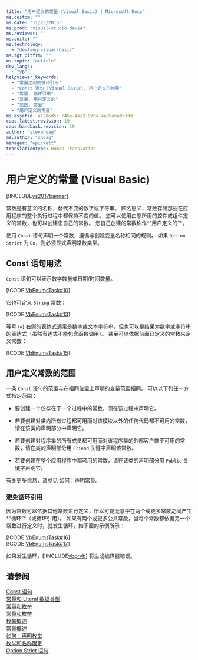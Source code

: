 ```yaml
---
title: "用户定义的常量 (Visual Basic) | Microsoft Docs"
ms.custom: ""
ms.date: "11/23/2016"
ms.prod: "visual-studio-dev14"
ms.reviewer: ""
ms.suite: ""
ms.technology: 
  - "devlang-visual-basic"
ms.tgt_pltfrm: ""
ms.topic: "article"
dev_langs: 
  - "VB"
helpviewer_keywords: 
  - "常量之间的循环引用"
  - "Const 语句 [Visual Basic], 用户定义的常量"
  - "常量, 循环引用"
  - "常量, 用户定义的"
  - "范围, 常量"
  - "用户定义的常量"
ms.assetid: a1206d5c-c45e-4ac2-970a-4a0be6a05fdd
caps.latest.revision: 19
caps.handback.revision: 19
author: "stevehoag"
ms.author: "shoag"
manager: "wpickett"
translationtype: Human Translation
---
```

# 用户定义的常量 (Visual Basic)
[!INCLUDE[vs2017banner](../../../../csharp/includes/vs2017banner.md)]

常数是有意义的名称，替代不变的数字或字符串。  顾名思义，常数存储那些在应用程序的整个执行过程中都保持不变的值。  您可以使用由您所用的控件或组件定义的常数，也可以创建您自己的常数。  您自己创建的常数称作*“用户定义的”*。  
  
 使用 `Const` 语句声明一个常数，遵循与创建变量名称相同的规则。  如果 `Option Strict` 为 `On`，则必须显式声明常数类型。  
  
## Const 语句用法  
 `Const` 语句可以表示数学数量或日期\/时间数量。  
  
 [!CODE [VbEnumsTask#10](../CodeSnippet/VS_Snippets_VBCSharp/VbEnumsTask#10)]  
  
 它也可定义 `String` 常数：  
  
 [!CODE [VbEnumsTask#13](../CodeSnippet/VS_Snippets_VBCSharp/VbEnumsTask#13)]  
  
 等号 \(`=`\) 右侧的表达式通常是数字或文本字符串，但也可以是结果为数字或字符串的表达式（虽然表达式不能包含函数调用）。  甚至可以依据前面已定义的常数来定义常数：  
  
 [!CODE [VbEnumsTask#15](../CodeSnippet/VS_Snippets_VBCSharp/VbEnumsTask#15)]  
  
## 用户定义常数的范围  
 一条 `Const` 语句的范围与在相同位置上声明的变量范围相同。  可以以下列任一方式指定范围：  
  
-   要创建一个仅存在于一个过程中的常数，须在该过程中声明它。  
  
-   若要创建对类内所有过程都可用而对该模块以外的任何代码都不可用的常数，请在该类的声明部分中声明它。  
  
-   若要创建对程序集的所有成员都可用而对该程序集的外部客户端不可用的常数，请在类的声明部分用 `Friend` 关键字声明该常数。  
  
-   若要创建在整个应用程序中都可用的常数，请在该类的声明部分用 `Public` 关键字声明它。  
  
 有关更多信息，请参见 [如何：声明常量](../../../../visual-basic/programming-guide/language-features/constants-enums/how-to-declare-a-constant.md)。  
  
### 避免循环引用  
 因为常数可以依据其他常数进行定义，所以可能无意中在两个或更多常数之间产生*“循环”*（或循环引用）。  如果有两个或更多公共常数，当每个常数都依据另一个常数进行定义时，就发生循环，如下面的示例所示：  
  
 [!CODE [VbEnumsTask#16](../CodeSnippet/VS_Snippets_VBCSharp/VbEnumsTask#16)]  
[!CODE [VbEnumsTask#17](../CodeSnippet/VS_Snippets_VBCSharp/VbEnumsTask#17)]  
  
 如果发生循环，[!INCLUDE[vbprvb](../../../../csharp/programming-guide/concepts/linq/includes/vbprvb_md.md)] 将生成编译器错误。  
  
## 请参阅  
 [Const 语句](../../../../visual-basic/language-reference/statements/const-statement.md)   
 [常量和 Literal 数据类型](../../../../visual-basic/programming-guide/language-features/constants-enums/constant-and-literal-data-types.md)   
 [常量和枚举](../../../../visual-basic/programming-guide/language-features/constants-enums/index.md)   
 [常量和枚举](../../../../visual-basic/language-reference/constants-and-enumerations.md)   
 [枚举概述](../../../../visual-basic/programming-guide/language-features/constants-enums/enumerations-overview.md)   
 [常量概述](../../../../visual-basic/programming-guide/language-features/constants-enums/constants-overview.md)   
 [如何：声明枚举](../../../../visual-basic/programming-guide/language-features/constants-enums/how-to-declare-enumerations.md)   
 [枚举和名称限定](../../../../visual-basic/programming-guide/language-features/constants-enums/enumerations-and-name-qualification.md)   
 [Option Strict 语句](../../../../visual-basic/language-reference/statements/option-strict-statement.md)